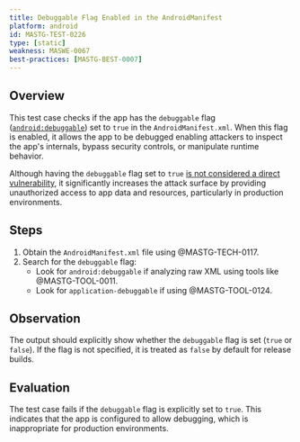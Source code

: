 ```yaml
---
title: Debuggable Flag Enabled in the AndroidManifest
platform: android
id: MASTG-TEST-0226
type: [static]
weakness: MASWE-0067
best-practices: [MASTG-BEST-0007]
---
```


## Overview

This test case checks if the app has the `debuggable` flag ([`android:debuggable`](https://developer.android.com/guide/topics/manifest/application-element#debug)) set to `true` in the `AndroidManifest.xml`. When this flag is enabled, it allows the app to be debugged enabling attackers to inspect the app's internals, bypass security controls, or manipulate runtime behavior.

Although having the `debuggable` flag set to `true` [is not considered a direct vulnerability](https://developer.android.com/privacy-and-security/risks/android-debuggable), it significantly increases the attack surface by providing unauthorized access to app data and resources, particularly in production environments.

## Steps

1. Obtain the `AndroidManifest.xml` file using @MASTG-TECH-0117.
2. Search for the `debuggable` flag:
    - Look for `android:debuggable` if analyzing raw XML using tools like @MASTG-TOOL-0011.
    - Look for `application-debuggable` if using @MASTG-TOOL-0124.

## Observation

The output should explicitly show whether the `debuggable` flag is set (`true` or `false`). If the flag is not specified, it is treated as `false` by default for release builds.

## Evaluation

The test case fails if the `debuggable` flag is explicitly set to `true`. This indicates that the app is configured to allow debugging, which is inappropriate for production environments.
